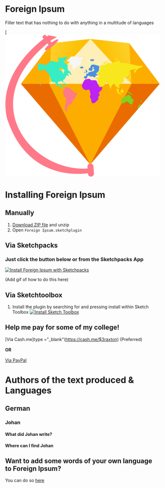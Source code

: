 # Foreign Ipsum

Filler text that has nothing to do with anything in a multitude of languages 

[![Foreign Ipsum Logo 2.2](https://raw.githubusercontent.com/3raxton/ForeignIpsum/master/Foreign%20Ipsum%20Logo.png)

# Installing Foreign Ipsum

## Manually

1. [Download ZIP file](github.com/3raxton/ForeignIpsum/archive/master.zip) and unzip
2. Open `Foreign Ipsum.sketchplugin`

## Via Sketchpacks

### Just click the button below or from the Sketchpacks App

[![Install Foreign Ipsum with Sketchpacks](http://sketchpacks-com.s3.amazonaws.com/assets/badges/sketchpacks-badge-install.png "Install Foreign Ipsum with Sketchpacks")](https://sketchpacks.com/3raxton/ForeignIpsum/install)

(Add gif of how to do this here)

## Via Sketchtoolbox
1. Install the plugin by searching for and pressing install within Sketch Toolbox
[![Install Sketch Toolbox](https://www.dropbox.com/s/pz03g9d2f7k68q7/SketchToolbox.png?dl=0)](https://sketchtoolbox.com/)

## Help me pay for some of my college!
[Via Cash.me]type ="_blank"(https://cash.me/$3raxton) (Preferred)
</br></br><b> OR </b></br></br>
[Via PayPal](https://www.paypal.me/BraxtonHuff)


# Authors of the text produced & Languages

## German

### Johan

#### What did Johan write?

#### Where can I find Johan


## Want to add some words of your own language to Foreign Ipsum?

You can do so 
<a href="https://goo.gl/forms/89yQwlTlONWvNwrB3" target="_blank">here</a> 
